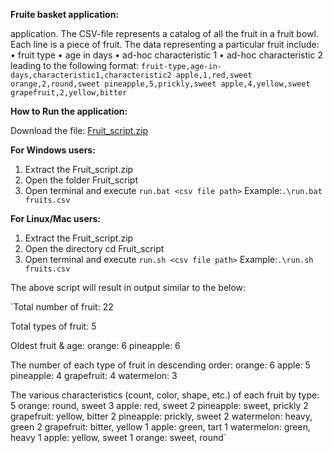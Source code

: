 **Fruite basket application:**

application. The CSV-file represents a catalog of all the fruit in a fruit bowl. Each line is a
piece of fruit. The data representing a particular fruit include:
• fruit type
• age in days
• ad-hoc characteristic 1
• ad-hoc characteristic 2
leading to the following format:
`fruit-type,age-in-days,characteristic1,characteristic2
apple,1,red,sweet
orange,2,round,sweet
pineapple,5,prickly,sweet
apple,4,yellow,sweet
grapefruit,2,yellow,bitter`


**How to Run the application:**

Download the file: [Fruit_script.zip](https://github.com/Ravali-dev96/fruite-basket_app/blob/main/Fruite_script.zip)

**For Windows users:**
1. Extract the Fruit_script.zip
2. Open the folder Fruit_script
3. Open terminal and execute `run.bat <csv file path>`
   Example:`.\run.bat fruits.csv`

**For Linux/Mac users:**
1. Extract the Fruit_script.zip
2. Open the directory cd Fruit_script
3. Open terminal and execute `run.sh <csv file path>`
   Example:`.\run.sh fruits.csv`

The above script will result in output similar to the below:


`Total number of fruit:
22

Total types of fruit:
5

Oldest fruit & age:
orange: 6
pineapple: 6

The number of each type of fruit in descending order:
orange: 6
apple: 5
pineapple: 4
grapefruit: 4
watermelon: 3

The various characteristics (count, color, shape, etc.) of each fruit by type:
5 orange: round, sweet
3 apple: red, sweet
2 pineapple: sweet, prickly
2 grapefruit: yellow, bitter
2 pineapple: prickly, sweet
2 watermelon: heavy, green
2 grapefruit: bitter, yellow
1 apple: green, tart
1 watermelon: green, heavy
1 apple: yellow, sweet
1 orange: sweet, round`
